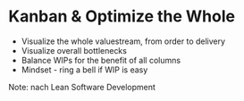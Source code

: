 # Kanban & Optimize the Whole

* Visualize the whole valuestream, from order to delivery
* Visualize overall bottlenecks
* Balance WIPs for the benefit of all columns
* Mindset - ring a bell if WIP is easy

Note: 
nach Lean Software Development